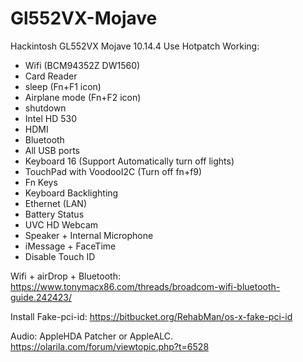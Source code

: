 # Gl552VX-Mojave
Hackintosh GL552VX Mojave 10.14.4
Use Hotpatch
Working:
- Wifi (BCM94352Z DW1560)
- Card Reader
- sleep (Fn+F1 icon)
- Airplane mode (Fn+F2 icon)
- shutdown
- Intel HD 530
- HDMI
- Bluetooth
- All USB ports
- Keyboard 16 (Support Automatically turn off lights)
- TouchPad with VoodooI2C (Turn off fn+f9)
- Fn Keys
- Keyboard Backlighting
- Ethernet (LAN)
- Battery Status
- UVC HD Webcam
- Speaker + Internal Microphone
- iMessage + FaceTime
- Disable Touch ID

Wifi + airDrop + Bluetooth:
https://www.tonymacx86.com/threads/broadcom-wifi-bluetooth-guide.242423/

Install Fake-pci-id:
https://bitbucket.org/RehabMan/os-x-fake-pci-id

Audio:
AppleHDA Patcher or AppleALC.
https://olarila.com/forum/viewtopic.php?t=6528
